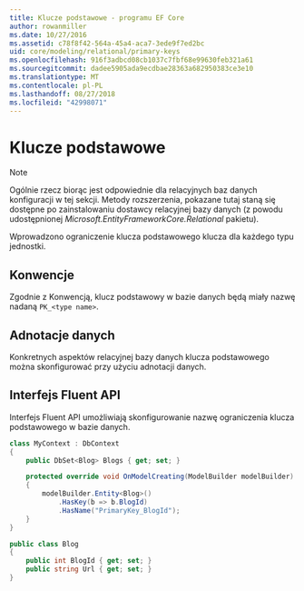 ```yaml
---
title: Klucze podstawowe - programu EF Core
author: rowanmiller
ms.date: 10/27/2016
ms.assetid: c78f8f42-564a-45a4-aca7-3ede9f7ed2bc
uid: core/modeling/relational/primary-keys
ms.openlocfilehash: 916f3adbcd08cb1037c7fbf68e99630feb321a61
ms.sourcegitcommit: dadee5905ada9ecdbae28363a682950383ce3e10
ms.translationtype: MT
ms.contentlocale: pl-PL
ms.lasthandoff: 08/27/2018
ms.locfileid: "42998071"
---
```

# <a name="primary-keys"></a>Klucze podstawowe

> [!NOTE]  
> Ogólnie rzecz biorąc jest odpowiednie dla relacyjnych baz danych konfiguracji w tej sekcji. Metody rozszerzenia, pokazane tutaj staną się dostępne po zainstalowaniu dostawcy relacyjnej bazy danych (z powodu udostępnionej *Microsoft.EntityFrameworkCore.Relational* pakietu).

Wprowadzono ograniczenie klucza podstawowego klucza dla każdego typu jednostki.

## <a name="conventions"></a>Konwencje

Zgodnie z Konwencją, klucz podstawowy w bazie danych będą miały nazwę nadaną `PK_<type name>`.

## <a name="data-annotations"></a>Adnotacje danych

Konkretnych aspektów relacyjnej bazy danych klucza podstawowego można skonfigurować przy użyciu adnotacji danych.

## <a name="fluent-api"></a>Interfejs Fluent API

Interfejs Fluent API umożliwiają skonfigurowanie nazwę ograniczenia klucza podstawowego w bazie danych.

<!-- [!code-csharp[Main](samples/core/relational/Modeling/FluentAPI/Samples/Relational/KeyName.cs?highlight=9)] -->
``` csharp
class MyContext : DbContext
{
    public DbSet<Blog> Blogs { get; set; }

    protected override void OnModelCreating(ModelBuilder modelBuilder)
    {
        modelBuilder.Entity<Blog>()
            .HasKey(b => b.BlogId)
            .HasName("PrimaryKey_BlogId");
    }
}

public class Blog
{
    public int BlogId { get; set; }
    public string Url { get; set; }
}
```
